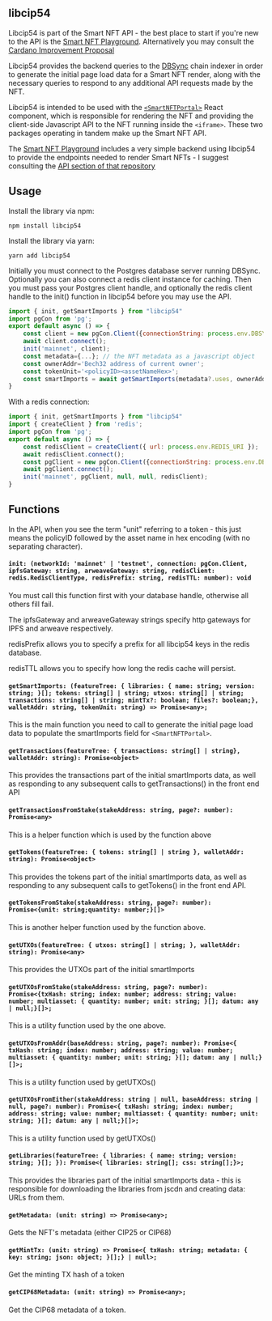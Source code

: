 ## libcip54

Libcip54 is part of the Smart NFT API - the best place to start if you're new to the API is the [Smart NFT Playground](https://nft-playground.dev). Alternatively you may consult the [Cardano Improvement Proposal](https://cips.cardano.org/cips/cip54)

Libcip54 provides the backend queries to the [DBSync](https://github.com/input-output-hk/cardano-db-sync) chain indexer in order to generate the initial page load data for a Smart NFT render, along with the necessary queries to respond to any additional API requests made by the NFT. 

Libcip54 is intended to be used with the [`<SmartNFTPortal>`](https://github.com/kieransimkin/smartnftportal) React component, which is responsible for rendering the NFT and providing the client-side Javascript API to the NFT running inside the `<iframe>`. These two packages operating in tandem make up the Smart NFT API.

The [Smart NFT Playground](https://nft-playground.dev/) includes a very simple backend using libcip54 to provide the endpoints needed to render Smart NFTs - I suggest consulting the [API section of that repository](https://github.com/kieransimkin/cip54-playground/tree/main/pages/api) 

## Usage

Install the library via npm:
```
npm install libcip54
```

Install the library via yarn:
```
yarn add libcip54
```

Initially you must connect to the Postgres database server running DBSync. Optionally you can also connect a redis client instance for caching. Then you must pass your Postgres client handle, and optionally the redis client handle to the init() function in libcip54 before you may use the API.

```js
import { init, getSmartImports } from "libcip54"
import pgCon from 'pg';
export default async () => { 
    const client = new pgCon.Client({connectionString: process.env.DBSYNC_URI});
    await client.connect();
    init('mainnet', client);
    const metadata={...}; // the NFT metadata as a javascript object
    const ownerAddr='Bech32 address of current owner';
    const tokenUnit='<policyID><assetNameHex>';
    const smartImports = await getSmartImports(metadata?.uses, ownerAddr, tokenUnit)
}
```

With a redis connection:

```js
import { init, getSmartImports } from "libcip54"
import { createClient } from 'redis';
import pgCon from 'pg';
export default async () => { 
    const redisClient = createClient({ url: process.env.REDIS_URI });
    await redisClient.connect();
    const pgClient = new pgCon.Client({connectionString: process.env.DBSYNC_URI});
    await pgClient.connect();
    init('mainnet', pgClient, null, null, redisClient);
}
```

## Functions

In the API, when you see the term "unit" referring to a token - this just means the policyID followed by the asset name in hex encoding (with no separating character). 

#### `init: (networkId: 'mainnet' | 'testnet', connection: pgCon.Client, ipfsGateway: string, arweaveGateway: string, redisClient: redis.RedisClientType, redisPrefix: string, redisTTL: number): void`

You must call this function first with your database handle, otherwise all others fill fail.

The ipfsGateway and arweaveGateway strings specify http gateways for IPFS and arweave respectively.

redisPrefix allows you to specify a prefix for all libcip54 keys in the redis database.

redisTTL allows you to specify how long the redis cache will persist.

#### `getSmartImports: (featureTree: { libraries: { name: string; version: string; }[]; tokens: string[] | string; utxos: string[] | string; transactions: string[] | string; mintTx?: boolean; files?: boolean;}, walletAddr: string, tokenUnit: string) => Promise<any>;`

This is the main function you need to call to generate the initial page load data to populate the smartImports field for `<SmartNFTPortal>`.

#### `getTransactions(featureTree: { transactions: string[] | string}, walletAddr: string): Promise<object>`

This provides the transactions part of the initial smartImports data, as well as responding to any subsequent calls to getTransactions() in the front end API

#### `getTransactionsFromStake(stakeAddress: string, page?: number): Promise<any>`

This is a helper function which is used by the function above

#### `getTokens(featureTree: { tokens: string[] | string }, walletAddr: string): Promise<object>`

This provides the tokens part of the initial smartImports data, as well as responding to any subsequent calls to getTokens() in the front end API.

#### `getTokensFromStake(stakeAddress: string, page?: number): Promise<{unit: string;quantity: number;}[]>`

This is another helper function used by the function above.

#### `getUTXOs(featureTree: { utxos: string[] | string; }, walletAddr: string): Promise<any>`

This provides the UTXOs part of the initial smartImports 

#### `getUTXOsFromStake(stakeAddress: string, page?: number): Promise<{txHash: string; index: number; address: string; value: number; multiasset: { quantity: number; unit: string; }[]; datum: any | null;}[]>;`

This is a utility function used by the one above.

#### `getUTXOsFromAddr(baseAddress: string, page?: number): Promise<{ txHash: string; index: number; address: string; value: number; multiasset: { quantity: number; unit: string; }[]; datum: any | null;}[]>;`

This is a utility function used by getUTXOs()

#### `getUTXOsFromEither(stakeAddress: string | null, baseAddress: string | null, page?: number): Promise<{ txHash: string; index: number; address: string; value: number; multiasset: { quantity: number; unit: string; }[]; datum: any | null;}[]>;`

This is a utility function used by getUTXOs()

#### `getLibraries(featureTree: { libraries: { name: string; version: string; }[]; }): Promise<{ libraries: string[]; css: string[];}>;`

This provides the libraries part of the initial smartImports data - this is responsible for downloading the libraries from jscdn and creating data: URLs from them.

#### `getMetadata: (unit: string) => Promise<any>;`

Gets the NFT's metadata (either CIP25 or CIP68)

#### `getMintTx: (unit: string) => Promise<{ txHash: string; metadata: { key: string; json: object; }[];} | null>;`

Get the minting TX hash of a token

#### `getCIP68Metadata: (unit: string) => Promise<any>;`

Get the CIP68 metadata of a token.
